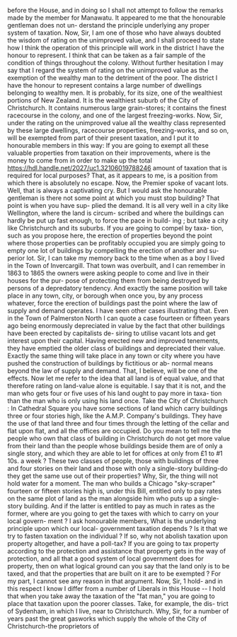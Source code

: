 before the House, and in doing so I shall not attempt to follow the remarks made by the member for Manawatu. It appeared to me that the honourable gentleman does not un- derstand the principle underlying any proper system of taxation. Now, Sir, I am one of those who have always doubted the wisdom of rating on the unimproved value, and I shall proceed to state how I think the operation of this principle will work in the district I have the honour to represent. I think that can be taken as a fair sample of the condition of things throughout the colony. Without further hesitation I may say that I regard the system of rating on the unimproved value as the exemption of the wealthy man to the detriment of the poor. The district I have the honour to represent contains a large number of dwellings belonging to wealthy men. It is probably, for its size, one of the wealthiest portions of New Zealand. It is the wealthiest suburb of the City of Christchurch. It contains numerous large grain-stores; it contains the finest racecourse in the colony, and one of the largest freezing-works. Now, Sir, under the rating on the unimproved value all the wealthy class represented by these large dwellings, racecourse properties, freezing-works, and so on, will be exempted from part of their present taxation, and I put it to honourable members in this way: If you are going to exempt all these valuable properties from taxation on their improvements, where is the money to come from in order to make up the total https://hdl.handle.net/2027/uc1.32106019788246 amount of taxation that is required for local purposes? That, as it appears to me, is a position from which there is absolutely no escape. Now, the Premier spoke of vacant lots. Well, that is always a captivating cry. But I would ask the honourable gentleman is there not some point at which you must stop building? That point is when you have sup- plied the demand. It is all very well in a city like Wellington, where the land is circum- scribed and where the buildings can hardly be put up fast enough, to force the pace in build- ing ; but take a city like Christchurch and its suburbs. If you are going to compel by taxa- tion, such as you propose here, the erection of properties beyond the point where those properties can be profitably occupied you are simply going to empty one lot of buildings by compelling the erection of another and su- perior lot. Sir, I can take my memory back to the time when as a boy I lived in the Town of Invercargill. That town was overbuilt, and I can remember in 1863 to 1865 the owners were asking people to come and live in their houses for the pur- pose of protecting them from being destroyed by persons of a depredatory tendency. And exactly the same position will take place in any town, city, or borough when once you, by any process whatever, force the erection of buildings past the point where the law of supply and demand operates. I have seen other cases illustrating that. Even in the Town of Palmerston North I can quote a case fourteen or fifteen years ago being enormously depreciated in value by the fact that other buildings have been erected by capitalists de- siring to utilise vacant lots and get interest upon their capital. Having erected new and improved tenements, they have emptied the older class of buildings and depreciated their value. Exactly the same thing will take place in any town or city where you have pushed the construction of buildings by fictitious or ab- normal means beyond the law of supply and demand. That, I believe, will be one of the effects. Now let me refer to the idea that all land is of equal value, and that therefore rating on land-value alone is equitable. I say that it is not, and the man who gets four or five uses of his land ought to pay more in taxa- tion than the man who is only using his land once. Take the City of Christchurch : In Cathedral Square you have some sections of land which carry buildings three or four stories high, like the A.M.P. Company's buildings. They have the use of that land three and four times through the letting of the cellar and flat upon flat, and all the offices are occupied. Do you mean to tell me the people who own that class of building in Christchurch do not get more value from their land than the people whose buildings beside them are of only a single story, and which they are able to let for offices at only from £1 to #1 10s. a week ? These two classes of people, those with buildings of three and four stories on their land and those with only a single-story building-do they get the same use out of their properties? Why, Sir, the thing will not hold water for a moment. The man who builds a Chicago "sky-scraper" fourteen or fifteen stories high is, under this Bill, entitled only to pay rates on the same plot of land as the man alongside him who puts up a single-story building. And if the latter is entitled to pay as much in rates as the former, where are you going to get the taxes with which to carry on your local govern- ment ? I ask honourable members, What is the underlying principle upon which our local- government taxation depends ? Is it that we try to fasten taxation on the individual ? If so, why not abolish taxation upon property altogether, and have a poll-tax? If you are going to tax property according to the protection and assistance that property gets in the way of protection, and all that a good system of local government does for property, then on what logical ground can you say that the land only is to be taxed, and that the properties that are built on it are to be exempted ? For my part, I cannot see any reason in that argument. Now, Sir, 1 hold- and in this respect I know I differ from a number of Liberals in this House -- I hold that when you take away the taxation of the "fat man," you are going to place that taxation upon the poorer classes. Take, for example, the dis- trict of Sydenham, in which I live, near to Christchurch. Why, Sir, for a number of years past the great gasworks which supply the whole of the City of Christchurch-the proprietors of 